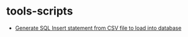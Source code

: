 # tools-scripts
 - [Generate SQL Insert statement from CSV file to load into database](/load-csv-mysql/Readme.md)
